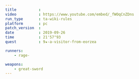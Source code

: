 ```yaml
---
title          :
video          : https://www.youtube.com/embed/_fWOqCnZDns
run_type       : ta-wiki-rules
platform       : pc
patch_version  :
date           : 2019-09-26
time           : 21'57"93
quest          : 9★-a-visitor-from-eorzea

runners:
    - rage-

weapons:
    - great-sword
---
```

